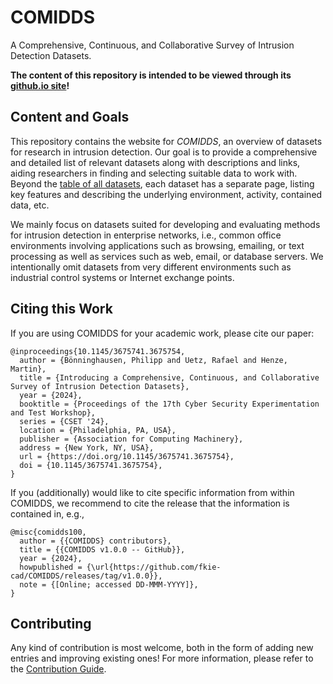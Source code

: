 # COMIDDS

A Comprehensive, Continuous, and Collaborative Survey of Intrusion Detection Datasets.

**The content  of this repository is intended to be viewed through its [github.io site](https://fkie-cad.github.io/COMIDDS/)!**

## Content and Goals

This repository contains the website for *COMIDDS*, an overview of datasets for research in intrusion detection.
Our goal is to provide a comprehensive and detailed list of relevant datasets along with descriptions and links, aiding researchers in finding and selecting suitable data to work with.
Beyond the [table of all datasets](https://fkie-cad.github.io/COMIDDS/content/all_datasets/), each dataset has a separate page, listing key features and describing the underlying environment, activity, contained data, etc.

We mainly focus on datasets suited for developing and evaluating methods for intrusion detection in enterprise networks, i.e., common office environments involving applications such as browsing, emailing, or text processing as well as services such as web, email, or database servers.
We intentionally omit datasets from very different environments such as industrial control systems or Internet exchange points.

## Citing this Work

If you are using COMIDDS for your academic work, please cite our paper:
<!--  {% raw %} --> 
```
@inproceedings{10.1145/3675741.3675754,
  author = {Bönninghausen, Philipp and Uetz, Rafael and Henze, Martin},
  title = {Introducing a Comprehensive, Continuous, and Collaborative Survey of Intrusion Detection Datasets},
  year = {2024},
  booktitle = {Proceedings of the 17th Cyber Security Experimentation and Test Workshop},
  series = {CSET '24},
  location = {Philadelphia, PA, USA},
  publisher = {Association for Computing Machinery},
  address = {New York, NY, USA},
  url = {https://doi.org/10.1145/3675741.3675754},
  doi = {10.1145/3675741.3675754},
}
```
<!-- {% endraw %} -->

If you (additionally) would like to cite specific information from within COMIDDS, we recommend to cite the release that the information is contained in, e.g.,
<!--  {% raw %} --> 
```
@misc{comidds100,
  author = {{COMIDDS} contributors},
  title = {{COMIDDS v1.0.0 -- GitHub}},
  year = {2024},
  howpublished = {\url{https://github.com/fkie-cad/COMIDDS/releases/tag/v1.0.0}},
  note = {[Online; accessed DD-MMM-YYYY]},
}
```
<!-- {% endraw %} -->

## Contributing

Any kind of contribution is most welcome, both in the form of adding new entries and improving existing ones!
For more information, please refer to the [Contribution Guide](https://fkie-cad.github.io/COMIDDS/content/contributing/).
